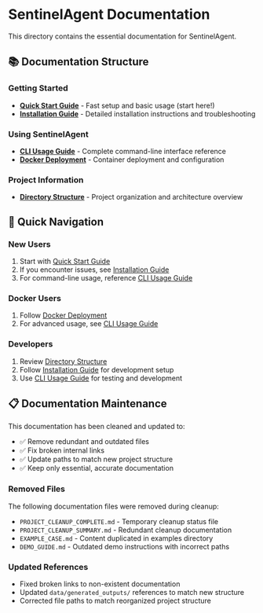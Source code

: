 # SentinelAgent Documentation

This directory contains the essential documentation for SentinelAgent.

## 📚 Documentation Structure

### Getting Started
- **[Quick Start Guide](QUICK_START.md)** - Fast setup and basic usage (start here!)
- **[Installation Guide](INSTALLATION.md)** - Detailed installation instructions and troubleshooting

### Using SentinelAgent
- **[CLI Usage Guide](CLI_USAGE.md)** - Complete command-line interface reference
- **[Docker Deployment](DOCKER_DEPLOYMENT.md)** - Container deployment and configuration

### Project Information
- **[Directory Structure](DIRECTORY_STRUCTURE.md)** - Project organization and architecture overview

## 🚀 Quick Navigation

### New Users
1. Start with [Quick Start Guide](QUICK_START.md)
2. If you encounter issues, see [Installation Guide](INSTALLATION.md)
3. For command-line usage, reference [CLI Usage Guide](CLI_USAGE.md)

### Docker Users
1. Follow [Docker Deployment](DOCKER_DEPLOYMENT.md)
2. For advanced usage, see [CLI Usage Guide](CLI_USAGE.md)

### Developers
1. Review [Directory Structure](DIRECTORY_STRUCTURE.md)
2. Follow [Installation Guide](INSTALLATION.md) for development setup
3. Use [CLI Usage Guide](CLI_USAGE.md) for testing and development

## 📋 Documentation Maintenance

This documentation has been cleaned and updated to:
- ✅ Remove redundant and outdated files
- ✅ Fix broken internal links
- ✅ Update paths to match new project structure
- ✅ Keep only essential, accurate documentation

### Removed Files
The following documentation files were removed during cleanup:
- `PROJECT_CLEANUP_COMPLETE.md` - Temporary cleanup status file
- `PROJECT_CLEANUP_SUMMARY.md` - Redundant cleanup documentation
- `EXAMPLE_CASE.md` - Content duplicated in examples directory
- `DEMO_GUIDE.md` - Outdated demo instructions with incorrect paths

### Updated References
- Fixed broken links to non-existent documentation
- Updated `data/generated_outputs/` references to match new structure
- Corrected file paths to match reorganized project structure
